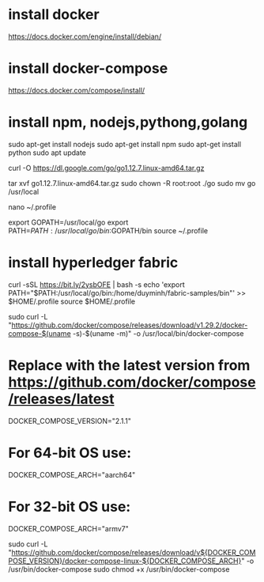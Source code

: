 # install docker
https://docs.docker.com/engine/install/debian/
# install docker-compose
https://docs.docker.com/compose/install/
# install npm, nodejs,pythong,golang
sudo apt-get install nodejs
sudo apt-get install npm
sudo apt-get install python
sudo apt update

curl -O https://dl.google.com/go/go1.12.7.linux-amd64.tar.gz

tar xvf go1.12.7.linux-amd64.tar.gz
sudo chown -R root:root ./go
sudo mv go /usr/local

nano ~/.profile

export GOPATH=/usr/local/go
export PATH=$PATH:/usr/local/go/bin:$GOPATH/bin
source ~/.profile
# install hyperledger fabric
curl -sSL https://bit.ly/2ysbOFE | bash -s
echo 'export PATH="$PATH:/usr/local/go/bin:/home/duyminh/fabric-samples/bin"' >> $HOME/.profile
source $HOME/.profile


sudo curl -L "https://github.com/docker/compose/releases/download/v1.29.2/docker-compose-$(uname -s)-$(uname -m)" -o /usr/local/bin/docker-compose


# Replace with the latest version from https://github.com/docker/compose/releases/latest
DOCKER_COMPOSE_VERSION="2.1.1"
# For 64-bit OS use:
DOCKER_COMPOSE_ARCH="aarch64"
# For 32-bit OS use:
DOCKER_COMPOSE_ARCH="armv7"

sudo curl -L "https://github.com/docker/compose/releases/download/v${DOCKER_COMPOSE_VERSION}/docker-compose-linux-${DOCKER_COMPOSE_ARCH}" -o /usr/bin/docker-compose
sudo chmod +x /usr/bin/docker-compose